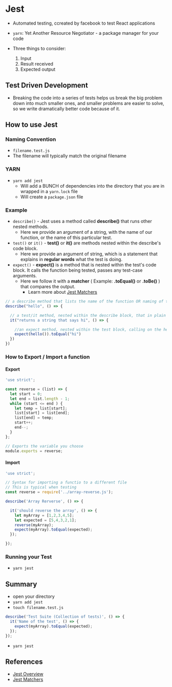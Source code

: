 # Jest

- Automated testing, ccreated by facebook to test React applications

- `yarn`: Yet Another Resource Negotiator - a package manager for your code

- Three things to consider:
    1. Input
    2. Result received
    3. Expected output

## Test Driven Development
- Breaking the code into a series of tests helps us break the big problem down into much smaller ones, and smaller problems are easier to solve, so we write dramatically better code because of it.

## How to use Jest

### Naming Convention

- `filename.test.js`
- The filename will typically match the original filename

### YARN

- `yarn add jest`
    - Will add a BUNCH of dependencies into the directory that you are in wrapped in a `yarn.lock` file
    - Will create a `package.json` file

### Example

- `describe()` - Jest uses a method called **describe()** that runs other nested methods.
  - Here we provide an argument of a string, with the name of our function, or the name of this particular test.
- `test()` or `it()` - **test()** or **it()** are methods nested within the describe's code block.
  - Here we provide an argument of string, which is a statement that explains in **regular words** what the test is doing.
- `expect()` - **expect()** is a method that is nested within the test's code block. It calls the function being tested, passes any test-case arguments.
  - Here we follow it with a **matcher** ( Example: **.toEqual()** or **.toBe()** ) that compares the output.
    - Learn more about [Jest Matchers](https://jestjs.io/docs/en/using-matchers)
    
```javascript
// a describe method that lists the name of the function OR naming of the particular test.
describe("hello", () => {

  // a test/it method, nested within the describe block, that in plain words, describes that the function does.
  it("returns a string that says hi", () => {

    //an expect method, nested within the test block, calling on the hello() function, followed by the .toEqual() matcher that checks the expected output of the function return.
    expect(hello()).toEqual("hi")
  })
})
```

### How to Export / Import a function

#### Export

```javascript
'use strict';

const reverse = (list) => {
  let start = 0;
  let end = list.length - 1;
  while (start <= end ) {
    let temp = list[start];
    list[start] = list[end];
    list[end] = temp;
    start++;
    end--;
  }
};

// Exports the variable you choose
module.exports = reverse;
```

#### Import

```javascript
'use strict';

// Syntax for importing a functio to a different file
// This is typical when testing
const reverse = require('../array-reverse.js');

describe('Array Rerverse', () => {

  it('should reverse the array', () => {
    let myArray = [1,2,3,4,5];
    let expected = [5,4,3,2,1];
    reverse(myArray);
    expect(myArray).toEqual(expected);
  });

});
```

### Running your Test

- `yarn jest`

## Summary
- open your directory
- `yarn add jest`
- `touch filename.test.js`
```javascript
describe('Test Suite (Collection of tests)', () => {
  it('Name of the test', () => {
    expect(myArray).toEqual(expected);
  });
});
```
- `yarn jest`

## References

- [Jest Overview](https://github.com/learn-academy-2022-charlie/Syllabus/blob/main/javascript/jest.md)
- [Jest Matchers](https://jestjs.io/docs/en/using-matchers)